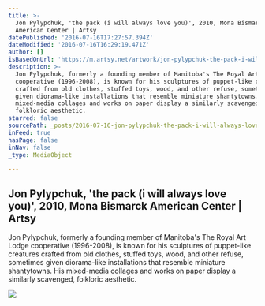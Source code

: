 ```yaml
---
title: >-
  Jon Pylypchuk, 'the pack (i will always love you)', 2010, Mona Bismarck
  American Center | Artsy
datePublished: '2016-07-16T17:27:57.394Z'
dateModified: '2016-07-16T16:29:19.471Z'
author: []
isBasedOnUrl: 'https://m.artsy.net/artwork/jon-pylypchuk-the-pack-i-will-always-love-you'
description: >-
  Jon Pylypchuk, formerly a founding member of Manitoba's The Royal Art Lodge
  cooperative (1996-2008), is known for his sculptures of puppet-like creatures
  crafted from old clothes, stuffed toys, wood, and other refuse, sometimes
  given diorama-like installations that resemble miniature shantytowns. His
  mixed-media collages and works on paper display a similarly scavenged,
  folkloric aesthetic.
starred: false
sourcePath: _posts/2016-07-16-jon-pylypchuk-the-pack-i-will-always-love-you-2010-mo.md
inFeed: true
hasPage: false
inNav: false
_type: MediaObject

---
```

<article style=""><h1>Jon Pylypchuk, 'the pack (i will always love you)', 2010, Mona Bismarck American Center | Artsy</h1><p>Jon Pylypchuk, formerly a founding member of Manitoba's The Royal Art Lodge cooperative (1996-2008), is known for his sculptures of puppet-like creatures crafted from old clothes, stuffed toys, wood, and other refuse, sometimes given diorama-like installations that resemble miniature shantytowns. His mixed-media collages and works on paper display a similarly scavenged, folkloric aesthetic.</p><img src="https://d32dm0rphc51dk.cloudfront.net/ixZfYCixu56nbvKT0hRluA/large.jpg" /></article>
